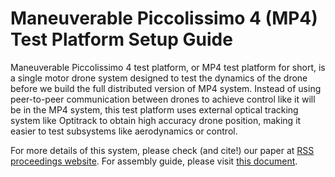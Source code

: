 # Maneuverable Piccolissimo 4 (MP4) Test Platform Setup Guide

Maneuverable Piccolissimo 4 test platform, or MP4 test platform for short, is a single motor drone system designed to test the dynamics of the drone before we build the full distributed version of MP4 system. Instead of using peer-to-peer communication between drones to achieve control like it will be in the MP4 system, this test platform uses external optical tracking system like Optitrack to obtain high accuracy drone position, making it easier to test subsystems like aerodynamics or control.

For more details of this system, please check (and cite!) our paper at [RSS proceedings website](https://www.roboticsproceedings.org/rss20/p102.html). For assembly guide, please visit [this document](https://1drv.ms/w/s!Aq5Al0CEiWQnkfE0qJTTQATZVnzniQ).
